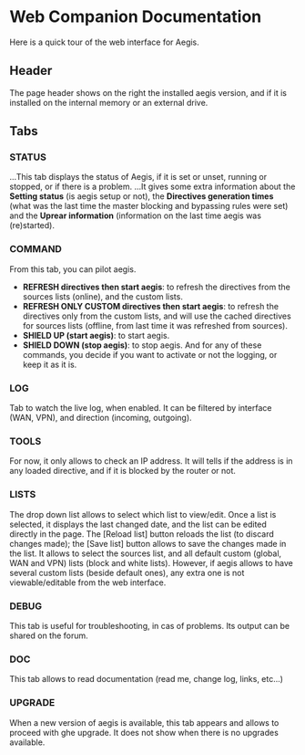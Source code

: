 # Web Companion Documentation
Here is a quick tour of the web interface for Aegis.

## Header
The page header shows on the right the installed aegis version, and if it is installed on the internal memory or an external drive.

## Tabs
### STATUS

...This tab displays the status of Aegis, if it is set or unset, running or stopped, or if there is a problem.
...It gives some extra information about the **Setting status** (is aegis setup or not), the **Directives generation times** (what was the last time the master blocking and bypassing rules were set) and the **Uprear information** (information on the last time aegis was (re)started).

### COMMAND
From this tab, you can pilot aegis.
- **REFRESH directives then start aegis**: to refresh the directives from the sources lists (online), and the custom lists.
- **REFRESH ONLY CUSTOM directives then start aegis**: to refresh the directives only from the custom lists, and will use the cached directives for sources lists (offline, from last time it was refreshed from sources).
- **SHIELD UP (start aegis)**: to start aegis.
- **SHIELD DOWN (stop aegis)**: to stop aegis.
And for any of these commands, you decide if you want to activate or not the logging, or keep it as it is.

### LOG
Tab to watch the live log, when enabled.
It can be filtered by interface (WAN, VPN), and direction (incoming, outgoing).

### TOOLS
For now, it only allows to check an IP address. It will tells if the address is in any loaded directive, and if it is blocked by the router or not.

### LISTS
The drop down list allows to select which list to view/edit.
Once a list is selected, it displays the last changed date, and the list can be edited directly in the page. The [Reload list] button reloads the list (to discard changes made); the [Save list] button allows to save the changes made in the list.
It allows to select the sources list, and all default custom (global, WAN and VPN) lists (block and white lists). However, if aegis allows to have several custom lists (beside default ones), any extra one is not viewable/editable from the web interface.

### DEBUG
This tab is useful for troubleshooting, in cas of problems. Its output can be shared on the forum.

### DOC
This tab allows to read documentation (read me, change log, links, etc...)

### UPGRADE
When a new version of aegis is available, this tab appears and allows to proceed with ghe upgrade. It does not show when there is no upgrades available.
